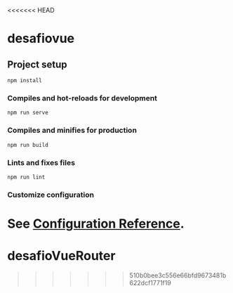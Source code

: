 <<<<<<< HEAD
# desafiovue

## Project setup
```
npm install
```

### Compiles and hot-reloads for development
```
npm run serve
```

### Compiles and minifies for production
```
npm run build
```

### Lints and fixes files
```
npm run lint
```

### Customize configuration
See [Configuration Reference](https://cli.vuejs.org/config/).
=======
# desafioVueRouter
>>>>>>> 510b0bee3c556e66bfd9673481b622dcf1771f19
